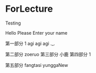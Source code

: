 # ForLecture
Testing 

Hello Please Enter your name


第一部分 1 agi agi agi ._.

第二部分 zoeruo
第三部分 小鹿
第四部分 1

第五部分 fangtasi yunggaNew

